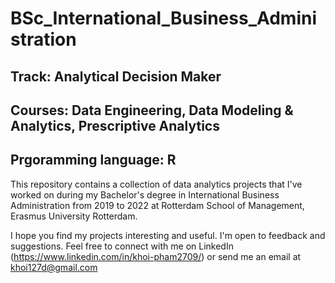 # BSc_International_Business_Administration
## Track: Analytical Decision Maker
## Courses: Data Engineering, Data Modeling & Analytics, Prescriptive Analytics
## Prgoramming language: R

This repository contains a collection of data analytics projects that I've worked on during my Bachelor's degree in International Business Administration from 2019 to 2022 at  Rotterdam School of Management, Erasmus University Rotterdam.

I hope you find my projects interesting and useful. I'm open to feedback and suggestions. Feel free to connect with me on LinkedIn (https://www.linkedin.com/in/khoi-pham2709/) or send me an email at khoi127d@gmail.com
